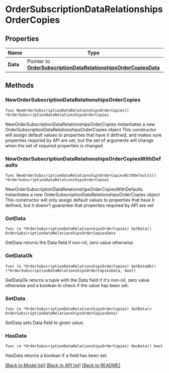 # OrderSubscriptionDataRelationshipsOrderCopies

## Properties

Name | Type | Description | Notes
------------ | ------------- | ------------- | -------------
**Data** | Pointer to [**OrderSubscriptionDataRelationshipsOrderCopiesData**](OrderSubscriptionDataRelationshipsOrderCopiesData.md) |  | [optional] 

## Methods

### NewOrderSubscriptionDataRelationshipsOrderCopies

`func NewOrderSubscriptionDataRelationshipsOrderCopies() *OrderSubscriptionDataRelationshipsOrderCopies`

NewOrderSubscriptionDataRelationshipsOrderCopies instantiates a new OrderSubscriptionDataRelationshipsOrderCopies object
This constructor will assign default values to properties that have it defined,
and makes sure properties required by API are set, but the set of arguments
will change when the set of required properties is changed

### NewOrderSubscriptionDataRelationshipsOrderCopiesWithDefaults

`func NewOrderSubscriptionDataRelationshipsOrderCopiesWithDefaults() *OrderSubscriptionDataRelationshipsOrderCopies`

NewOrderSubscriptionDataRelationshipsOrderCopiesWithDefaults instantiates a new OrderSubscriptionDataRelationshipsOrderCopies object
This constructor will only assign default values to properties that have it defined,
but it doesn't guarantee that properties required by API are set

### GetData

`func (o *OrderSubscriptionDataRelationshipsOrderCopies) GetData() OrderSubscriptionDataRelationshipsOrderCopiesData`

GetData returns the Data field if non-nil, zero value otherwise.

### GetDataOk

`func (o *OrderSubscriptionDataRelationshipsOrderCopies) GetDataOk() (*OrderSubscriptionDataRelationshipsOrderCopiesData, bool)`

GetDataOk returns a tuple with the Data field if it's non-nil, zero value otherwise
and a boolean to check if the value has been set.

### SetData

`func (o *OrderSubscriptionDataRelationshipsOrderCopies) SetData(v OrderSubscriptionDataRelationshipsOrderCopiesData)`

SetData sets Data field to given value.

### HasData

`func (o *OrderSubscriptionDataRelationshipsOrderCopies) HasData() bool`

HasData returns a boolean if a field has been set.


[[Back to Model list]](../README.md#documentation-for-models) [[Back to API list]](../README.md#documentation-for-api-endpoints) [[Back to README]](../README.md)


